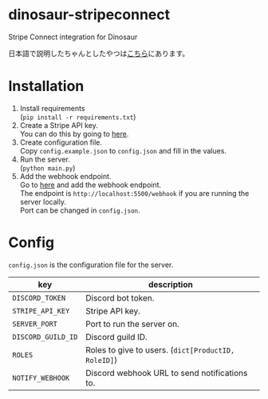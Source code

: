 # dinosaur-stripeconnect
Stripe Connect integration for Dinosaur

日本語で説明したちゃんとしたやつは[こちら](README_ja.md)にあります。

# Installation
1. Install requirements  
  (`pip install -r requirements.txt`)
2. Create a Stripe API key.  
  You can do this by going to [here](https://dashboard.stripe.com/account/apikeys).
3. Create configuration file.  
  Copy `config.example.json` to `config.json` and fill in the values.
4. Run the server.  
  (`python main.py`)
5. Add the webhook endpoint.  
  Go to [here](https://dashboard.stripe.com/account/webhooks) and add the webhook endpoint.  
  The endpoint is `http://localhost:5500/webhook` if you are running the server locally.  
  Port can be changed in `config.json`.

# Config

`config.json` is the configuration file for the server.

key|description
---|---
`DISCORD_TOKEN`|Discord bot token.
`STRIPE_API_KEY`|Stripe API key.
`SERVER_PORT`|Port to run the server on.
`DISCORD_GUILD_ID`|Discord guild ID.
`ROLES`|Roles to give to users. (`dict[ProductID, RoleID]`)
`NOTIFY_WEBHOOK`|Discord webhook URL to send notifications to.
